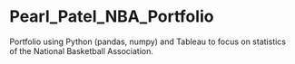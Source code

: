 # Pearl_Patel_NBA_Portfolio
Portfolio using Python (pandas, numpy) and Tableau to focus on statistics of the National Basketball Association. 
